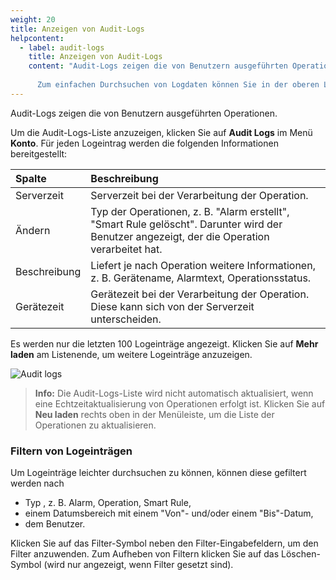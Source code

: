 ```yaml
---
weight: 20
title: Anzeigen von Audit-Logs
helpcontent: 
  - label: audit-logs
    title: Anzeigen von Audit-Logs
    content: "Audit-Logs zeigen die von Benutzern ausgeführten Operationen.
      
      Zum einfachen Durchsuchen von Logdaten können Sie in der oberen Leiste Filterkriterien für Typ, Datumsbereich oder Benutzer festlegen und anwenden."
---
```


Audit-Logs zeigen die von Benutzern ausgeführten Operationen.

Um die Audit-Logs-Liste anzuzeigen, klicken Sie auf **Audit Logs** im Menü **Konto**. Für jeden Logeintrag werden die folgenden Informationen bereitgestellt:

<table>
<colgroup>
<col style="width: 15%;">
<col style="width: 85%;">
</colgroup>
<thead>
<tr>
<th align="left">Spalte</th>
<th align="left">Beschreibung</th>
</tr>
</thead>

<tbody>
<tr>
<td align="left">Serverzeit</td>
<td align="left">Serverzeit bei der Verarbeitung der Operation.</td>
</tr>

<tr>
<td align="left">Ändern</td>
<td align="left">Typ der Operationen, z. B. "Alarm erstellt", "Smart Rule gelöscht". Darunter wird der Benutzer angezeigt, der die Operation verarbeitet hat.</td>
</tr>

<tr>
<td align="left">Beschreibung</td>
<td align="left">Liefert je nach Operation weitere Informationen, z. B. Gerätename, Alarmtext, Operationsstatus.</td>
</tr>

<tr>
<td align="left">Gerätezeit</td>
<td align="left">Gerätezeit bei der Verarbeitung der Operation. Diese kann sich von der Serverzeit unterscheiden.</td>
</tr>
</tbody>
</table>

Es werden nur die letzten 100 Logeinträge angezeigt. Klicken Sie auf **Mehr laden** am Listenende, um weitere Logeinträge anzuzeigen.

![Audit logs](/images/users-guide/Administration/admin-audit-logs.png)

>**Info:** Die Audit-Logs-Liste wird nicht automatisch aktualisiert, wenn eine Echtzeitaktualisierung von Operationen erfolgt ist. Klicken Sie auf **Neu laden** rechts oben in der Menüleiste, um die Liste der Operationen zu aktualisieren.

### Filtern von Logeinträgen

Um Logeinträge leichter durchsuchen zu können, können diese gefiltert werden nach

 - Typ , z. B. Alarm, Operation, Smart Rule,
 - einem Datumsbereich mit einem "Von"- und/oder einem "Bis"-Datum,
 - dem Benutzer.

Klicken Sie auf das Filter-Symbol neben den Filter-Eingabefeldern, um den Filter anzuwenden. Zum Aufheben von Filtern klicken Sie auf das Löschen-Symbol (wird nur angezeigt, wenn Filter gesetzt sind).
